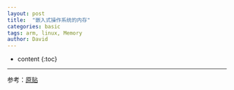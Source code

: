 ```yaml
---
layout: post
title:  "嵌入式操作系统的内存"
categories: basic
tags: arm, linux, Memory
author: David
---
```


* content
{:toc}

---
参考：[原贴 ](https://mp.weixin.qq.com/s/e8WOuMdMK5Ypctb221snTw)

